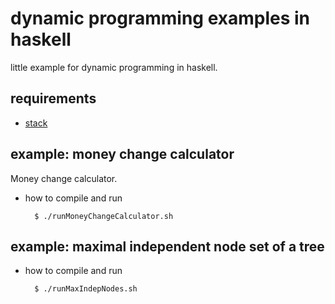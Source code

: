 # dynamic programming examples in haskell

little example for dynamic programming in haskell.

## requirements

- [stack](https://docs.haskellstack.org)

## example: money change calculator

Money change calculator.

- how to compile and run

		$ ./runMoneyChangeCalculator.sh

## example: maximal independent node set of a tree

- how to compile and run

		$ ./runMaxIndepNodes.sh
